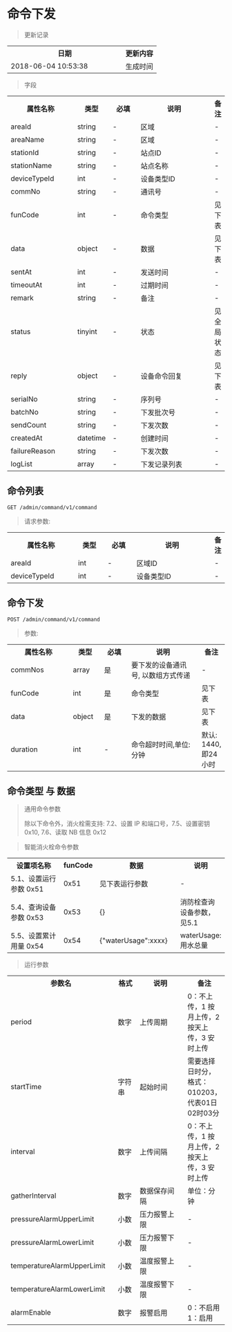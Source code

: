 # 命令下发

> 更新记录

<table>
    <tr>
        <th style="width:250px;">日期</th>
        <th>更新内容</th>
    </tr>
    <tr>
        <td>2018-06-04 10:53:38</td>
        <td>生成时间</td>
    </tr>
</table>

> 字段

<table>
    <tr>
        <th style="width:150px;">属性名称</th>
        <th style="width:60px;">类型</th>
        <th style="width:60px;">必填</th>
        <th style="width:200px;">说明</th>
        <th>备注</th>
    </tr>
    <tr>
        <td>areaId</td>
        <td>string</td>
        <td>-</td>
        <td>区域</td>
        <td>-</td>
    </tr>
    <tr>
        <td>areaName</td>
        <td>string</td>
        <td>-</td>
        <td>区域</td>
        <td>-</td>
    </tr>
    <tr>
        <td>stationId</td>
        <td>string</td>
        <td>-</td>
        <td>站点ID</td>
        <td>-</td>
    </tr>
    <tr>
        <td>stationName</td>
        <td>string</td>
        <td>-</td>
        <td>站点名称</td>
        <td>-</td>
    </tr>
    <tr>
        <td>deviceTypeId</td>
        <td>int</td>
        <td>-</td>
        <td>设备类型ID</td>
        <td>-</td>
    </tr>
    <tr>
        <td>commNo</td>
        <td>string</td>
        <td>-</td>
        <td>通讯号</td>
        <td>-</td>
    </tr>
    <tr>
        <td>funCode</td>
        <td>int</td>
        <td>-</td>
        <td>命令类型</td>
        <td>见下表</td>
    </tr>
    <tr>
        <td>data</td>
        <td>object</td>
        <td>-</td>
        <td>数据</td>
        <td>见下表</td>
    </tr>
    <tr>
        <td>sentAt</td>
        <td>int</td>
        <td>-</td>
        <td>发送时间</td>
        <td>-</td>
    </tr>
    <tr>
        <td>timeoutAt</td>
        <td>int</td>
        <td>-</td>
        <td>过期时间</td>
        <td>-</td>
    </tr>
    <tr>
        <td>remark</td>
        <td>string</td>
        <td>-</td>
        <td>备注</td>
        <td>-</td>
    </tr>
    <tr>
        <td>status</td>
        <td>tinyint</td>
        <td>-</td>
        <td>状态</td>
        <td>见全局状态</td>
    </tr>
    <tr>
        <td>reply</td>
        <td>object</td>
        <td>-</td>
        <td>设备命令回复</td>
        <td>见下表</td>
    </tr>
    <tr>
        <td>serialNo</td>
        <td>string</td>
        <td>-</td>
        <td>序列号</td>
        <td>-</td>
    </tr>
    <tr>
        <td>batchNo</td>
        <td>string</td>
        <td>-</td>
        <td>下发批次号</td>
        <td>-</td>
    </tr>
    <tr>
        <td>sendCount</td>
        <td>string</td>
        <td>-</td>
        <td>下发次数</td>
        <td>-</td>
    </tr>
    <tr>
        <td>createdAt</td>
        <td>datetime</td>
        <td>-</td>
        <td>创建时间</td>
        <td>-</td>
    </tr>
    <tr>
        <td>failureReason</td>
        <td>string</td>
        <td>-</td>
        <td>下发次数</td>
        <td>-</td>
    </tr>
    <tr>
        <td>logList</td>
        <td>array</td>
        <td>-</td>
        <td>下发记录列表</td>
        <td>-</td>
    </tr>
</table>

## 命令列表

```
GET /admin/command/v1/command
```

> 请求参数:

<table>
    <tr>
        <th style="width:150px;">属性名称</th>
        <th style="width:60px;">类型</th>
        <th style="width:60px;">必填</th>
        <th style="width:200px;">说明</th>
        <th>备注</th>
    </tr>
    <tr>
        <td>areaId</td>
        <td>int</td>
        <td>-</td>
        <td>区域ID</td>
        <td>-</td>
    </tr>
    <tr>
        <td>deviceTypeId</td>
        <td>int</td>
        <td>-</td>
        <td>设备类型ID</td>
        <td>-</td>
    </tr>
</table>


## 命令下发

```
POST /admin/command/v1/command
```

> 参数:

<table>
    <tr>
        <th style="width:150px;">属性名称</th>
        <th style="width:60px;">类型</th>
        <th style="width:60px;">必填</th>
        <th style="width:200px;">说明</th>
        <th>备注</th>
    </tr>
    <tr>
        <td>commNos</td>
        <td>array</td>
        <td>是</td>
        <td>要下发的设备通讯号, 以数组方式传递</td>
        <td>-</td>
    </tr>
    <tr>
        <td>funCode</td>
        <td>int</td>
        <td>是</td>
        <td>命令类型</td>
        <td>见下表</td>
    </tr>
    <tr>
        <td>data</td>
        <td>object</td>
        <td>是</td>
        <td>下发的数据</td>
        <td>见下表</td>
    </tr>
    <tr>
        <td>duration</td>
        <td>int</td>
        <td>-</td>
        <td>命令超时时间,单位:分钟</td>
        <td>默认: 1440, 即24小时</td>
    </tr>
</table>


## 命令类型 与 数据

> 通用命令参数
> 
> 除以下命令外，消火栓需支持: 7.2、设置 IP 和端口号，7.5、设置密钥 0x10, 7.6、读取 NB 信息 0x12

> 智能消火栓命令参数

<table>
    <tr>
        <th style="width:250px;">设置项名称</th>
        <th style="width:60px;">funCode</th>
        <th style="width:200px;">数据</th>
        <th>说明</th>
    </tr>
    <tr>
        <td>5.1、设置运行参数 0x51</td>
        <td>0x51</td>
        <td>见下表运行参数</td>
        <td>-</td>
    </tr>
    <tr>
        <td>5.4、查询设备参数 0x53</td>
        <td>0x53</td>
        <td>{}</td>
        <td>消防栓查询设备参数，见5.1</td>
    </tr>
    <tr>
        <td>5.5、设置累计用量 0x54</td>
        <td>0x54</td>
        <td>{"waterUsage":xxxx}</td>
        <td>waterUsage: 用水总量</td>
    </tr>
</table>

> 运行参数
<table>
    <tr>
        <th style="width:250px;">参数名</th>
        <th style="width:60px;">格式</th>
        <th style="width:200px;">说明</th>
        <th>备注</th>
    </tr>
    <tr>
        <td>period</td>
        <td>数字</td>
        <td>上传周期</td>
        <td>0：不上传，1 按月上传，2 按天上传，3 安时上传</td>
    </tr>
    <tr>
        <td>startTime</td>
        <td>字符串</td>
        <td>起始时间</td>
        <td>需要选择日时分，格式：010203，代表01日02时03分</td>
    </tr>
    <tr>
        <td>interval</td>
        <td>数字</td>
        <td>上传间隔</td>
        <td>0：不上传，1 按月上传，2 按天上传，3 安时上传</td>
    </tr>
    <tr>
        <td>gatherInterval</td>
        <td>数字</td>
        <td>数据保存间隔</td>
        <td>单位：分钟</td>
    </tr>
    <tr>
        <td>pressureAlarmUpperLimit</td>
        <td>小数</td>
        <td>压力报警上限</td>
        <td>-</td>
    </tr>
    <tr>
        <td>pressureAlarmLowerLimit</td>
        <td>小数</td>
        <td>压力报警下限</td>
        <td>-</td>
    </tr>
    <tr>
        <td>temperatureAlarmUpperLimit</td>
        <td>小数</td>
        <td>温度报警上限</td>
        <td>-</td>
    </tr>
    <tr>
        <td>temperatureAlarmLowerLimit</td>
        <td>小数</td>
        <td>温度报警下限</td>
        <td>-</td>
    </tr>
    <tr>
        <td>alarmEnable</td>
        <td>数字</td>
        <td>报警启用</td>
        <td>0：不启用 1：启用</td>
    </tr>
</table>